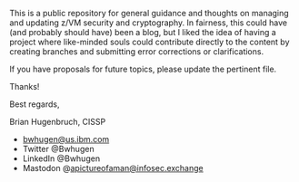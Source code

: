This is a public repository for general guidance and thoughts on managing and updating z/VM security
and cryptography. In fairness, this could have (and probably should have) been a blog,
but I liked the idea of having a project where like-minded souls could contribute
directly to the content by creating branches and submitting error corrections or clarifications.

If you have proposals for future topics, please update the pertinent file.

Thanks!

Best regards,

Brian Hugenbruch, CISSP
* bwhugen@us.ibm.com
* Twitter @Bwhugen 
* LinkedIn @Bwhugen 
* Mastodon @apictureofaman@infosec.exchange
